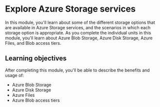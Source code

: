 # Explore Azure Storage services

In this module, you'll learn about some of the different storage options that are available in Azure Storage services, and the scenarios in which each storage option is appropriate. As you complete the individual units in this module, you'll learn about Azure Blob Storage, Azure Disk Storage, Azure Files, and Blob access tiers.

## Learning objectives

After completing this module, you'll be able to describe the benefits and usage of:

- Azure Blob Storage
- Azure Disk Storage
- Azure Files
- Azure Blob access tiers